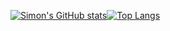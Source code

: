 [![Simon's GitHub stats](https://github-readme-stats.vercel.app/api?username=simonoscr&show_icons=true&theme=vue-dark&rank_icon=github)](https://github.com/anuraghazra/github-readme-stats)[![Top Langs](https://github-readme-stats.vercel.app/api/top-langs/?username=simonoscr&theme=vue-dark&layout=compact)](https://github.com/anuraghazra/github-readme-stats)